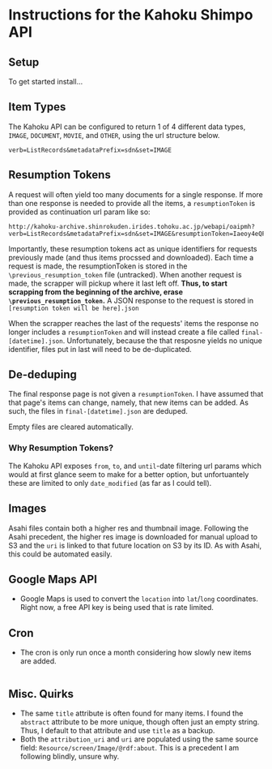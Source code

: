# Instructions for the Kahoku Shimpo API

## Setup
To get started install...

## Item Types
 The Kahoku API can be configured to return 1 of 4 different data types, `IMAGE`, `DOCUMENT`, `MOVIE`, and `OTHER`, using the url structure below.
```
verb=ListRecords&metadataPrefix=sdn&set=IMAGE
```

## Resumption Tokens
A request will often yield too many documents for a single response. If more than one response is needed to provide all the items, a `resumptionToken` is provided as continuation url param like so:
```
http://kahoku-archive.shinrokuden.irides.tohoku.ac.jp/webapi/oaipmh?verb=ListRecords&metadataPrefix=sdn&set=IMAGE&resumptionToken=Iaeoy4eQF_Msh6Q_Sv_dnA
```
Importantly, these resumption tokens act as unique identifiers for requests previously made (and thus items procssed and downloaded). Each time a request is made, the resumptionToken is stored in the `\previous_resumption_token` file (untracked). When another request is made, the scrapper will pickup where it last left off. **Thus, to start scrapping from the beginning of the archive, erase `\previous_resumption_token`.** A JSON response to the request is stored in `[resumption token will be here].json`

When the scrapper reaches the last of the requests' items the response no longer includes a `resumptionToken` and will instead create a file called `final-[datetime].json`. Unfortunately, because the that resposne yields no unique identifier, files put in last will need to be de-duplicated.

## De-deduping
The final response page is not given a `resumptionToken`. I have assumed that that page's items can change, namely, that new items can be added. As such, the files in `final-[datetime].json` are deduped. 

Empty files are cleared automatically.

### Why Resumption Tokens?
The Kahoku API exposes `from`, `to`, and `until`-date filtering url params which would at first glance seem to make for a better option, but unfortuantely these are limited to only `date_modified` (as far as I could tell). 

## Images
Asahi files contain both a higher res and thumbnail image. Following the Asahi precedent, the higher res image is downloaded for manual upload to S3 and the `uri` is linked to that future location on S3 by its ID. As with Asahi, this could be automated easily.

## Google Maps API
- Google Maps is used to convert the `location` into `lat`/`long` coordinates. Right now, a free API key is being used that is rate limited. 

## Cron
- The cron is only run once a month considering how slowly new items are added.
```

``` 

## Misc. Quirks
- The same `title` attribute is often found for many items. I found the `abstract` attribute to be more unique, though often just an empty string. Thus, I default to that attribute and use `title` as a backup.
- Both the `attribution_uri` and `uri` are populated using the same source field: `Resource/screen/Image/@rdf:about`. This is a precedent I am following blindly, unsure why.
